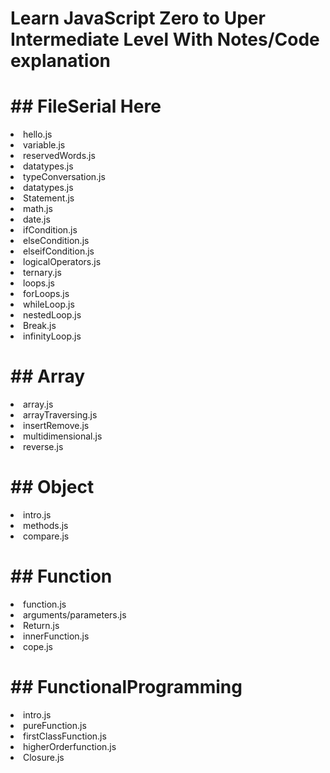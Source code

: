 # Learn JavaScript Zero to Uper Intermediate Level With Notes/Code explanation

<h1>## FileSerial Here</h1>

<li> hello.js</li>
<li> variable.js</li>
<li> reservedWords.js</li>
<li> datatypes.js</li>
<li> typeConversation.js</li>
<li> datatypes.js</li>
<li> Statement.js</li>
<li> math.js</li>
<li> date.js</li>
<li> ifCondition.js</li>
<li> elseCondition.js</li>
<li> elseifCondition.js</li>
<li> logicalOperators.js</li>
<li> ternary.js</li>
<li> loops.js</li>
<li> forLoops.js</li>
<li> whileLoop.js</li>
<li> nestedLoop.js</li>
<li> Break.js</li>
<li> infinityLoop.js</li>

<h1>## Array </h1>

<li> array.js</li>
<li> arrayTraversing.js</li>
<li> insertRemove.js</li>
<li> multidimensional.js</li>
<li> reverse.js</li>

<h1>## Object </h1>

<li> intro.js</li>
<li> methods.js</li>
<li> compare.js</li>

<h1>## Function  </h1>

<li> function.js</li>
<li> arguments/parameters.js</li>
<li> Return.js</li>
<li> innerFunction.js</li>
<li>cope.js</li>
<!-- <h1> </h1> -->
<!-- <li> </li> -->
<h1>## FunctionalProgramming </h1>

<li> intro.js</li> 
<li> pureFunction.js </li> 
<li>firstClassFunction.js</li> 
<li>higherOrderfunction.js</li> 
<li> Closure.js</li>